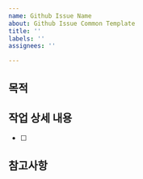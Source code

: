 ```yaml
---
name: Github Issue Name
about: Github Issue Common Template
title: ''
labels: ''
assignees: ''

---
```


## 목적
> 
## 작업 상세 내용
- [  ]
## 참고사항
